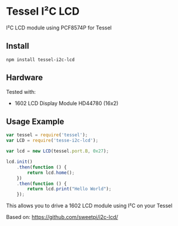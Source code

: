Tessel I²C LCD
=======

I²C LCD module using PCF8574P for Tessel

Install
-------

```
npm install tessel-i2c-lcd
```

Hardware
--------

Tested with: 
* 1602 LCD Display Module HD44780 (16x2)

Usage Example
------------

```javascript
var tessel = require('tessel');
var LCD = require('tesse-i2c-lcd');

var lcd = new LCD(tessel.port.B, 0x27);

lcd.init()
    .then(function () {
        return lcd.home();
    })
    .then(function () {
        return lcd.print("Hello World");
    });
```

This allows you to drive a 1602 LCD module using I²C on your Tessel

Based on: https://github.com/sweetpi/i2c-lcd/
